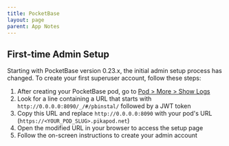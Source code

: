 ```yaml
---
title: PocketBase
layout: page
parent: App Notes
---
```


## First-time Admin Setup

Starting with PocketBase version 0.23.x, the initial admin setup process has changed. To create your first superuser account, follow these steps:

1. After creating your PocketBase pod, go to [Pod > More > Show Logs](https://docs.pikapods.com/manage/debug#check-logs)
2. Look for a line containing a URL that starts with `http://0.0.0.0:8090/_/#/pbinstal/` followed by a JWT token
3. Copy this URL and replace `http://0.0.0.0:8090` with your pod's URL (`https://<YOUR_POD_SLUG>.pikapod.net`)
4. Open the modified URL in your browser to access the setup page
5. Follow the on-screen instructions to create your admin account
